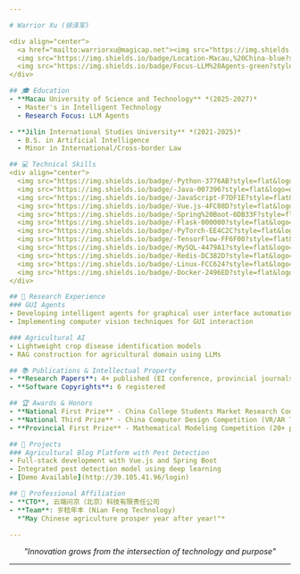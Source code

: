 ```yaml
---

# Warrior Xu (徐泽军)

<div align="center">
  <a href="mailto:warriorxu@magicap.net"><img src="https://img.shields.io/badge/-Email-D14836?style=for-the-badge&logo=gmail&logoColor=white" /></a>
  <img src="https://img.shields.io/badge/Location-Macau,%20China-blue?style=for-the-badge" />
  <img src="https://img.shields.io/badge/Focus-LLM%20Agents-green?style=for-the-badge" />
</div>

## 🎓 Education
- **Macau University of Science and Technology** *(2025-2027)*
  - Master's in Intelligent Technology
  - Research Focus: LLM Agents

- **Jilin International Studies University** *(2021-2025)*
  - B.S. in Artificial Intelligence
  - Minor in International/Cross-border Law

## 💻 Technical Skills
<div align="center">
  <img src="https://img.shields.io/badge/-Python-3776AB?style=flat&logo=python&logoColor=white" />
  <img src="https://img.shields.io/badge/-Java-007396?style=flat&logo=openjdk&logoColor=white" />
  <img src="https://img.shields.io/badge/-JavaScript-F7DF1E?style=flat&logo=javascript&logoColor=black" />
  <img src="https://img.shields.io/badge/-Vue.js-4FC08D?style=flat&logo=vue.js&logoColor=white" />
  <img src="https://img.shields.io/badge/-Spring%20Boot-6DB33F?style=flat&logo=springboot&logoColor=white" />
  <img src="https://img.shields.io/badge/-Flask-000000?style=flat&logo=flask&logoColor=white" />
  <img src="https://img.shields.io/badge/-PyTorch-EE4C2C?style=flat&logo=pytorch&logoColor=white" />
  <img src="https://img.shields.io/badge/-TensorFlow-FF6F00?style=flat&logo=tensorflow&logoColor=white" />
  <img src="https://img.shields.io/badge/-MySQL-4479A1?style=flat&logo=mysql&logoColor=white" />
  <img src="https://img.shields.io/badge/-Redis-DC382D?style=flat&logo=redis&logoColor=white" />
  <img src="https://img.shields.io/badge/-Linux-FCC624?style=flat&logo=linux&logoColor=black" />
  <img src="https://img.shields.io/badge/-Docker-2496ED?style=flat&logo=docker&logoColor=white" />
</div>

## 🔬 Research Experience
### GUI Agents
- Developing intelligent agents for graphical user interface automation
- Implementing computer vision techniques for GUI interaction

### Agricultural AI
- Lightweight crop disease identification models
- RAG construction for agricultural domain using LLMs

## 📚 Publications & Intellectual Property
- **Research Papers**: 4+ published (EI conference, provincial journals, SCI under review)
- **Software Copyrights**: 6 registered

## 🏆 Awards & Honors
- **National First Prize** - China College Students Market Research Competition (International Track)
- **National Third Prize** - China Computer Design Competition (VR/AR Track)
- **Provincial First Prize** - Mathematical Modeling Competition (20+ provincial awards)

## 🚀 Projects
### Agricultural Blog Platform with Pest Detection
- Full-stack development with Vue.js and Spring Boot
- Integrated pest detection model using deep learning
- [Demo Available](http://39.105.41.96/login)

## 🌱 Professional Affiliation
- **CTO**, 云端问京（北京）科技有限责任公司  
- **Team**: 岁稔年丰 (Nian Feng Technology)  
  *"May Chinese agriculture prosper year after year!"*

---
```


<div align="center">
  <i>"Innovation grows from the intersection of technology and purpose"</i>
</div>

---

